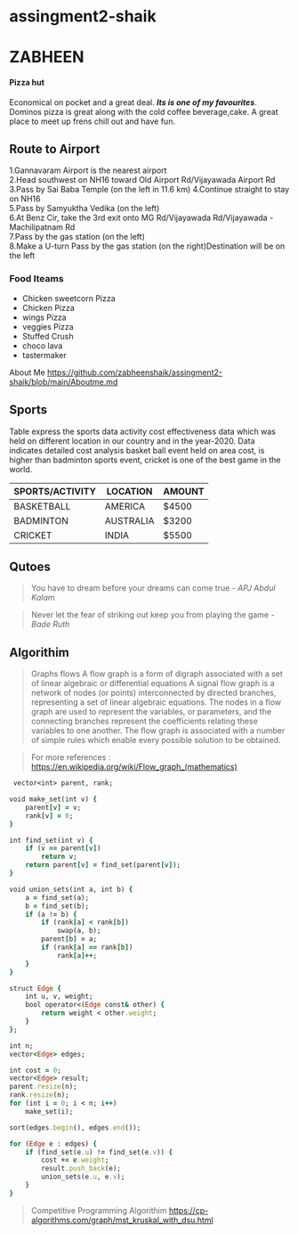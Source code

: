 # assingment2-shaik
# ZABHEEN #
####  Pizza hut
Economical on pocket and a great deal. ***Its is one of my favourites***. Dominos pizza is great along with the cold coffee beverage,cake. A great place to meet up frens chill out and have fun.



## Route to Airport
1.Gannavaram Airport is the nearest airport  
2.Head southwest on NH16 toward Old Airport Rd/Vijayawada Airport Rd  
3.Pass by Sai Baba Temple (on the left in 11.6 km) 
4.Continue straight to stay on NH16  
5.Pass by Samyuktha Vedika (on the left)  
6.At Benz Cir, take the 3rd exit onto MG Rd/Vijayawada Rd/Vijayawada - Machilipatnam Rd  
7.Pass by the gas station (on the left)  
8.Make a U-turn Pass by the gas station (on the right)Destination will be on the left  


### Food Iteams 
* Chicken sweetcorn Pizza
* Chicken Pizza
* wings Pizza
* veggies Pizza
* Stuffed Crush
* choco lava
* tastermaker
    
About Me
    https://github.com/zabheenshaik/assingment2-shaik/blob/main/Aboutme.md

## Sports
Table express the  sports data activity cost effectiveness data which was held on different location in our country and in the year-2020. Data indicates detailed cost analysis basket ball event held on area cost, is higher than badminton sports event, cricket is one of the best game in the world.

| SPORTS/ACTIVITY | LOCATION | AMOUNT |
| ------------- | ------------- | -------- |
| BASKETBALL | AMERICA | $4500 |
| BADMINTON | AUSTRALIA | $3200 |
| CRICKET | INDIA | $5500 |


## Qutoes
> You have to dream before your dreams can come true 
*- APJ Abdul Kalam*

> Never let the fear of striking out keep you from playing the game
*- Bade Ruth*

## Algorithim

>Graphs flows
A flow graph is a form of digraph associated with a set of linear algebraic or differential equations
A signal flow graph is a network of nodes (or points) interconnected by directed branches, representing a set of linear algebraic equations. The nodes in a flow graph are used to represent the variables, or parameters, and the connecting branches represent the coefficients relating these variables to one another. The flow graph is associated with a number of simple rules which enable every possible solution to be obtained.

>For more references : https://en.wikipedia.org/wiki/Flow_graph_(mathematics)

```ruby
 vector<int> parent, rank;

void make_set(int v) {
    parent[v] = v;
    rank[v] = 0;
}

int find_set(int v) {
    if (v == parent[v])
        return v;
    return parent[v] = find_set(parent[v]);
}

void union_sets(int a, int b) {
    a = find_set(a);
    b = find_set(b);
    if (a != b) {
        if (rank[a] < rank[b])
            swap(a, b);
        parent[b] = a;
        if (rank[a] == rank[b])
            rank[a]++;
    }
}

struct Edge {
    int u, v, weight;
    bool operator<(Edge const& other) {
        return weight < other.weight;
    }
};

int n;
vector<Edge> edges;

int cost = 0;
vector<Edge> result;
parent.resize(n);
rank.resize(n);
for (int i = 0; i < n; i++)
    make_set(i);

sort(edges.begin(), edges.end());

for (Edge e : edges) {
    if (find_set(e.u) != find_set(e.v)) {
        cost += e.weight;
        result.push_back(e);
        union_sets(e.u, e.v);
    }
}
```


>Competitive Programming Algorithim https://cp-algorithms.com/graph/mst_kruskal_with_dsu.html